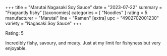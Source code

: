 +++
title = "Marutai Nagasaki Soy Sauce"
date = "2023-07-22"
summary = "Fragrantly fishy"
[taxonomies]
categories = [ "Noodles" ]
rating = 5
manufacturer = "Marutai"
line = "Ramen"
[extra]
upc = "4902702001230"
variety = "Nagasaki Soy Sauce"
+++

Rating: 5

Incredibly fishy, savoury, and meaty.
Just at my limit for fishyness but very enjoyable.
